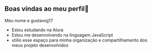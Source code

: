 ## Boas vindas ao meu perfil💙

Meu nome e gustavojj17

- Estou estudando na Alura
- Estou me desenvolvendo na linguagem JavaScript
- utilio esse espaço para minha organização e compartilhamento dos meus projeto desenvolvidos
